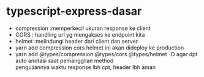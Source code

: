 # typescript-express-dasar
<ul>
    <li>compression :memperkecil ukuran response ke client</li>
    <li>CORS : handling url yg mengakses ke endpoint kita</li>
    <li>helmet :melindungi header dari client dan server</li>
    <li>yarn add compression cors helmet ini akan dideploy ke production</li>
    <li>yarn add @types/compression @types/cors @types/helmet -D agar dpt auto anotasi saat pemanggilan method <br>pengujiannya waktu response lbh cpt, header lbh aman</li>
</ul>